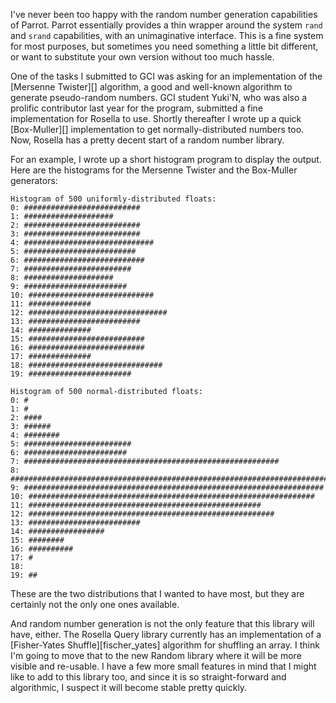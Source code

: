 I've never been too happy with the random number generation capabilities of
Parrot. Parrot essentially provides a thin wrapper around the system `rand` and
`srand` capabilities, with an unimaginative interface. This is a fine system for
most purposes, but sometimes you need something a little bit different, or want
to substitute your own version without too much hassle.

One of the tasks I submitted to GCI was asking for an implementation of the
[Mersenne Twister][] algorithm, a good and well-known algorithm to generate
pseudo-random numbers. GCI student Yuki'N, who was also a prolific contributor
last year for the program, submitted a fine implementation for Rosella to use.
Shortly thereafter I wrote up a quick [Box-Muller][] implementation to get
normally-distributed numbers too. Now, Rosella has a pretty decent start of a
random number library.

For an example, I wrote up a short histogram program to display the output. Here
are the histograms for the Mersenne Twister and the Box-Muller generators:

    Histogram of 500 uniformly-distributed floats:
    0: ##########################
    1: ####################
    2: ##########################
    3: ##########################
    4: #############################
    5: #########################
    6: ###########################
    7: ########################
    8: ####################
    9: #######################
    10: ############################
    11: ##############
    12: ###############################
    13: #########################
    14: ##############
    15: ##########################
    16: ##########################
    17: ##############
    18: ##############################
    19: #######################

    Histogram of 500 normal-distributed floats:
    0: #
    1: #
    2: ####
    3: ######
    4: ########
    5: ########################
    6: #######################
    7: #########################################################
    8: ##########################################################################
    9: ###################################################################
    10: ################################################################
    11: ####################################################
    12: #######################################################
    13: #########################
    14: #################
    15: ########
    16: ##########
    17: #
    18:
    19: ##

These are the two distributions that I wanted to have most, but they are
certainly not the only one ones available.

And random number generation is not the only feature that this library will
have, either. The Rosella Query library currently has an implementation of a
[Fisher-Yates Shuffle][fischer_yates] algorithm for shuffling an array. I think
I'm going to move that to the new Random library where it will be more visible
and re-usable. I have a few more small features in mind that I might like to add
to this library too, and since it is so straight-forward and algorithmic, I
suspect it will become stable pretty quickly.
